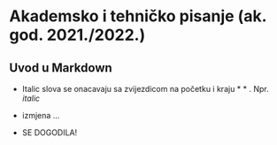 # Akademsko i tehničko pisanje (ak. god. 2021./2022.)


## Uvod u Markdown

- Italic slova se onacavaju sa zvijezdicom na početku i kraju * * . Npr. *italic*

- izmjena ...
- SE DOGODILA!
